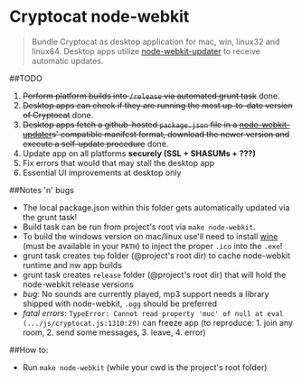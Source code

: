 # Cryptocat node-webkit
> Bundle Cryptocat as desktop application for mac, win, linux32 and linux64.
> Desktop apps utilize [node-webkit-updater](https://github.com/edjafarov/node-webkit-updater) to receive automatic updates.

##TODO
1. ~~Perform platform builds into `/release` via automated grunt task~~ done.
2. ~~Desktop apps can check if they are running the most up-to-date version of Cryptocat~~ done.
3. ~~Desktop apps fetch a github-hosted `package.json` file in a [node-webkit-updater](https://github.com/edjafarov/node-webkit-updater)s' compatible manifest format, download the newer version and execute a self-update procedure~~ done.
4. Update app on all platforms **securely (SSL + SHASUMs + ???)** 
5. Fix errors that would that may stall the desktop app
6. Essential UI improvements at desktop only

##Notes 'n' bugs
- The local package.json within this folder gets automatically updated via the grunt task!
- Build task can be run from project's root via `make node-webkit`.
- To build the windows version on mac/linux use'll need to install [wine](https://www.winehq.org/) (must be available in your `PATH`) to inject the proper `.ico` into the `.exe`!
- grunt task creates `tmp` folder (@project's root dir) to cache node-webkit runtime and nw app builds
- grunt task creates `release` folder (@project's root dir) that will hold the node-webkit release versions
- *bug*: No sounds are currently played, mp3 support needs a library shipped with node-webkit, `.ogg` should be preferred
- *fatal errors*: `TypeError: Cannot read property 'muc' of null at eval (.../js/cryptocat.js:1310:29)` can freeze app (to reproduce: 1. join any room, 2. send some messages, 3. leave, 4. error)

##How to:
- Run `make node-webkit` (while your cwd is the project's root folder)
